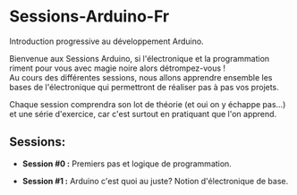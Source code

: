 # Sessions-Arduino-Fr
Introduction progressive au développement Arduino.

Bienvenue aux Sessions Arduino, si l'électronique et la programmation riment pour vous avec magie noire alors détrompez-vous !  
Au cours des différentes sessions, nous allons apprendre ensemble les bases de l'électronique qui permettront de réaliser pas à pas vos projets.

Chaque session comprendra son lot de théorie (et oui on y échappe pas...) et une série d'exercice, car c'est surtout en pratiquant que l'on apprend.

## Sessions:

* **Session #0 :** Premiers pas et logique de programmation.

* **Session #1 :** Arduino c'est quoi au juste? Notion d'électronique de base.
